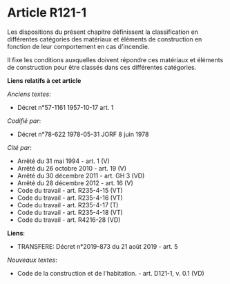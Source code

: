 # Article R121-1

Les dispositions du présent chapitre définissent la classification en différentes catégories des matériaux et éléments de
construction en fonction de leur comportement en cas d'incendie. 

Il fixe les conditions auxquelles doivent répondre ces matériaux et éléments de construction pour être classés dans ces
différentes catégories.

**Liens relatifs à cet article**

_Anciens textes_:

  - Décret n°57-1161 1957-10-17 art. 1

_Codifié par_:

  - Décret n°78-622 1978-05-31 JORF 8 juin 1978

_Cité par_:

  - Arrêté du 31 mai 1994 - art. 1 (V)
  - Arrêté du 26 octobre 2010 - art. 19 (V)
  - Arrêté du 30 décembre 2011 - art. GH 3 (VD)
  - Arrêté du 28 décembre 2012 - art. 16 (V)
  - Code du travail - art. R235-4-15 (VT)
  - Code du travail - art. R235-4-16 (VT)
  - Code du travail - art. R235-4-17 (T)
  - Code du travail - art. R235-4-18 (VT)
  - Code du travail - art. R4216-28 (VD)

**Liens**:

  - TRANSFERE: Décret n°2019-873 du 21 août 2019 - art. 5

_Nouveaux textes_:

  - Code de la construction et de l'habitation. - art. D121-1, v. 0.1 (VD)
